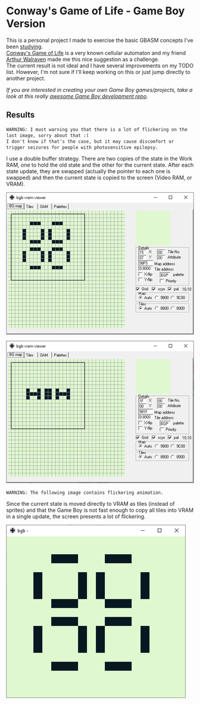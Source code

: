 # Conway's Game of Life - Game Boy Version

This is a personal project I made to exercise the basic GBASM concepts I've been [studying](https://github.com/paulobruno/GbAsmTutorials).  
[Conway's Game of Life](https://en.wikipedia.org/wiki/Conway%27s_Game_of_Life) is a very known cellular automaton and my friend [Arthur Walraven](https://github.com/ArthurWalraven) made me this nice suggestion as a challenge.  
The current result is not ideal and I have several improvements on my TODO list.
However, I'm not sure if I'll keep working on this or just jump directly to another project.

*If you are interested in creating your own Game Boy games/projects, take a look at this really [awesome Game Boy development repo](https://github.com/gbdev/awesome-gbdev).*

## Results

```
WARNING: I must warning you that there is a lot of flickering on the last image, sorry about that :(
I don't know if that's the case, but it may cause discomfort or trigger seizures for people with photosensitive epilepsy.
```

I use a double buffer strategy. There are two copies of the state in the Work RAM, one to hold the old state and the other for the current state. After each state update, they are swapped (actually the pointer to each one is swapped) and then the current state is copied to the screen (Video RAM, or VRAM).

![GameOfLife VRAM](results_gifs/gol_vram_pulsar3.gif)

![GameOfLife VRAM](results_gifs/gol_vram_pulsar15.gif)

```
WARNING: The following image contains flickering animation.
```

Since the current state is moved directly to VRAM as tiles (instead of sprites) and that the Game Boy is not fast enough to copy all tiles into VRAM in a single update, the screen presents a lot of flickering.

![GameOfLife Screen](results_gifs/gol_screen_pulsar3.gif)
